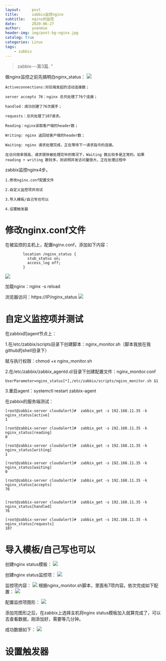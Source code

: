 ```yaml
---
layout:     post
title:      zabbix监控nginx
subtitle:   nginx的监控
date:       2020-06-27
author:     yuanmie
header-img: img/post-bg-nginx.jpg
catalog: true
categories: Linux
tags:
    - zabbix
---
```


> zabbix---第3篇. ”

做nginx监控之前先搞明白nginx_status：
![](/img/nginx_status.png)

    Activeconnections:对后端发起的活动连接数；

    server accepts 76：nginx 总共处理了76个连接；

    handled：成功创建了76次握手；

    requests：总共处理了107请求。

    Reading：nginx读取客户端的header数；

    Writing: nginx 返回给客户端的header数；

    Waiting: nginx 请求处理完成，正在等待下一请求指令的连接。

    在访问效率很高，请求很快被处理完毕的情况下，Waiting 数比较多是正常的。如果 reading + writing 数较多，则说明并发访问量很大，正在处理过程中

zabbix监控nginx4步。

    1.修改nginx.conf配置文件

    2.自定义监控项并测试

    3.导入模板/自己写也可以
    
    4.设置触发器

# 修改nginx.conf文件
在被监控的主机上，配置nginx.conf，添加如下内容：
```shell
        location /nginx_status {
          stub_status on;
          access_log off;
        }
```
![](/img/nginx_config节点上.png)

加载nginx：nginx -s reload

浏览器访问：https://IP/nginx_status
![](/img/nginx_status.png)

# 自定义监控项并测试
在zabbix的agent节点上：

1.在/etc/zabbix/scripts目录下创建脚本：nginx_monitor.sh（脚本我放在我github的shell目录下）

赋与执行权限：chmod +x nginx_monitor.sh

2.在/etc/zabbix/zabbix_agentd.d/目录下创建配置文件：nginx_monitor.conf

    UserParameter=nginx_status[*],/etc/zabbix/scripts/nginx_monitor.sh $1

3.重启agent：systemctl restart zabbix-agent



在zabbix的服务端测试：

    [root@zabbix-server cloudalert]#  zabbix_get -s 192.168.11.35 -k nginx_status[active]
    1

    [root@zabbix-server cloudalert]#  zabbix_get -s 192.168.11.35 -k nginx_status[reading]
    0

    [root@zabbix-server cloudalert]#  zabbix_get -s 192.168.11.35 -k nginx_status[writing]
    1
    
    [root@zabbix-server cloudalert]#  zabbix_get -s 192.168.11.35 -k nginx_status[waiting]
    0

    [root@zabbix-server cloudalert]#  zabbix_get -s 192.168.11.35 -k nginx_status[accepts]
    76


    [root@zabbix-server cloudalert]#  zabbix_get -s 192.168.11.35 -k nginx_status[handled]
    76

    [root@zabbix-server cloudalert]#  zabbix_get -s 192.168.11.35 -k nginx_status[requests]
    107


# 导入模板/自己写也可以
创建nginx status模板：
![](/img/nginx_config创建模板.png)

创建nginx status监控项：
![](/img/nginx_status创建监控项.png)

监控项内容：
![](/img/nginx_status监控项内容.png)
根据nginx_monitor.sh脚本，里面有7项内容。依次完成如下配置：
![](/img/nginx_status7项监控项.png)

配置监控项图形：
![](/img/nginx_status图形.png)

添加完图形之后，在zabbix上选择主机将nginx status模板加入就算完成了，可以去查看数据，刚添加好，需要等几分钟。

成功数据如下：
![](/img/nginx_status成功.png)


# 设置触发器
